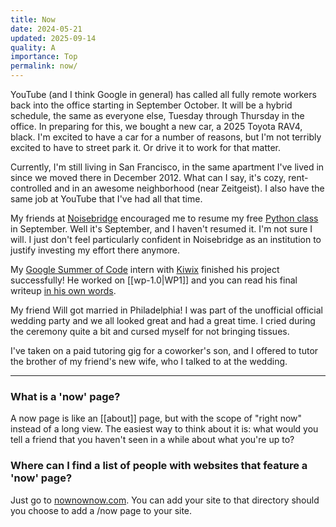 ```yaml
---
title: Now
date: 2024-05-21
updated: 2025-09-14
quality: A
importance: Top
permalink: now/
---
```

YouTube (and I think Google in general) has called all fully remote workers back
into the office starting in <strikethrough>September</strikethrough> October. It
will be a hybrid schedule, the same as everyone else, Tuesday through Thursday
in the office. In preparing for this, we bought a new car, a 2025 Toyota RAV4,
black. I'm excited to have a car for a number of reasons, but I'm not terribly
excited to have to street park it. Or drive it to work for that matter.

Currently, I'm still living in San Francisco, in the same apartment I've lived
in since we moved there in December 2012. What can I say, it's cozy,
rent-controlled and in an awesome neighborhood (near Zeitgeist). I also have the
same job at YouTube that I've had all that time.

My friends at [Noisebridge](http://noisebridge.net/) encouraged me to resume my
free [Python class](https://www.noisebridge.net/wiki/PyClass) in September. Well
it's September, and I haven't resumed it. I'm not sure I will. I just don't feel
particularly confident in Noisebridge as an institution to justify investing my
effort there anymore.

My [Google Summer of Code](https://summerofcode.withgoogle.com/) intern with
[Kiwix](https://kiwix.org/en/) finished his project successfully! He worked on
[[wp-1.0|WP1]] and you can read his final writeup [in his own
words](https://gist.github.com/nicolapace/822fc72fa1e438c1fb3848043347f9ce).

My friend Will got married in Philadelphia! I was part of the unofficial
official wedding party and we all looked great and had a great time. I cried
during the ceremony quite a bit and cursed myself for not bringing tissues.

I've taken on a paid tutoring gig for a coworker's son, and I offered to tutor
the brother of my friend's new wife, who I talked to at the wedding.

---

### What is a 'now' page?

A now page is like an [[about]] page, but with the scope of "right now" instead
of a long view. The easiest way to think about it is: what would you tell a
friend that you haven't seen in a while about what you're up to?

### Where can I find a list of people with websites that feature a 'now' page?

Just go to [nownownow.com](https://nownownow.com). You can add your site to that
directory should you choose to add a /now page to your site.
